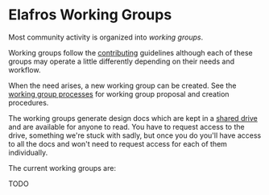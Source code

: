# Elafros Working Groups

Most community activity is organized into *working groups*.

Working groups follow the [contributing](CONTRIBUTING.md) guidelines although
each of these groups may operate a little differently depending on their needs
and workflow.

When the need arises, a new working group can be created. See the [working group
processes](WORKING-GROUP-PROCESSES.md) for working group proposal and creation
procedures.

The working groups generate design docs which are kept in a [shared drive](TODO)
and are available for anyone to read. You have to request access to the drive,
something we're stuck with sadly, but once you do you'll have access to all the
docs and won't need to request access for each of them individually.

The current working groups are:

TODO
